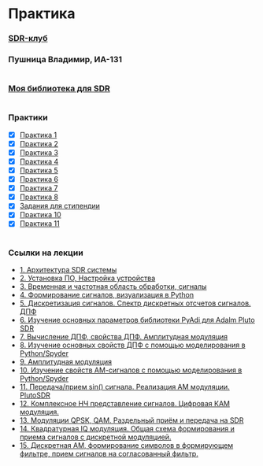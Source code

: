 # Практика
### [SDR-клуб](https://humble-ballcap-e09.notion.site/SDR-club-f287720eb5e14e49aa593d183268906b)     
### Пушница Владимир,   ИА-131
#

### [Моя библиотека для SDR](https://github.com/Nicoskin/mylib_python)

#

### Практики
- [x] [Практика 1](./Lecture01%20(13.09))  
- [x] [Практика 2](./Lecture02%20(20.09))  
- [x] [Практика 3](./Lecture03%20(27.09)) 
- [x] [Практика 4](./Lecture04%20(4.10))
- [x] [Практика 5](./Lecture05%20(11.10))
- [x] [Практика 6](./Lecture06%20(18.10))
- [x] [Практика 7](./Lecture07%20(25.10))
- [x] [Практика 8](./Lecture08%20(1.11))
- [x] [Задания для стипендии](./Задания%20для%20стипендии(8.11))
- [x] [Практика 10](./Lecture10%20(15.11))
- [x] [Практика 11](./Lecture11%20(22.11))
# 

### Ссылки на лекции
+ [1. Архитектура SDR системы](https://www.notion.so/1-SDR-bf05fc1219da419d88d15f950007c08d?pvs=21) 
+ [2. Установка ПО, Настройка устройства](https://www.notion.so/2-84a9d15f81834c58a86af70a76991cec?pvs=21)
+ [3. Временная и частотная область обработки, сигналы](https://www.notion.so/3-022075c5872a478a986df83e3e5dd6dd?pvs=21)
+ [4. Формирование сигналов, визуализация в Python](https://www.notion.so/4-Python-5f78caed6b4c4d919115c5489dd4ffae?pvs=21)
+ [5. Дискретизация сигналов. Спектр дискретных отсчетов сигналов. ДПФ](https://humble-ballcap-e09.notion.site/5-5f9904dc31f747379b47610a5625be65)
+ [6. Изучение основных параметров библиотеки PyAdi для Adalm Pluto SDR](https://humble-ballcap-e09.notion.site/6-PyAdi-Adalm-Pluto-SDR-7dabe605bb7243e3b8cb02ff208ca2bf)   
+ [7. Вычисление ДПФ, свойства ДПФ. Амплитудная модуляция](https://humble-ballcap-e09.notion.site/7-0ee2669e5e8144f39ed11d8455609fc2)
+ [8. Изучение основных свойств ДПФ с помощью моделирования в  Python/Spyder](https://humble-ballcap-e09.notion.site/8-Python-Spyder-c8f1d4266bd0468caadda311c2e6f812)
+ [9. Амплитудная модуляция](https://humble-ballcap-e09.notion.site/9-e47a36000b3944be8c93d32561685ae1)
+ [10. Изучение свойств АМ-сигналов с помощью моделирования в Python/Spyder](https://humble-ballcap-e09.notion.site/10-Python-Spyder-6db5b4e2bbc74e098af7297b98508b63)
+ [11. Передача/прием sin() сигнала. Реализация АМ модуляции. PlutoSDR](https://humble-ballcap-e09.notion.site/11-sin-PlutoSDR-33d96c13fe9142c3bdceb2ede48f7a50)
+ [12. Комплексное НЧ представление сигналов. Цифровая КАМ модуляция.](https://humble-ballcap-e09.notion.site/12-83c5c0afd4d6469d8d40becd87874dc8)
+ [13. Модуляции QPSK, QAM. Раздельный приём и передача на SDR](https://humble-ballcap-e09.notion.site/13-QPSK-QAM-SDR-6928d03094d34fc895a4ab49dfed48ec)
+ [14. Квадратурная IQ модуляция. Общая схема формирования и приема сигналов с дискретной модуляцией.](https://humble-ballcap-e09.notion.site/14-IQ-f05a7383ce384e51a13de2b04708bbc8)
+ [15. Дискретная АМ, формирование символов в формирующем фильтре, прием сигналов на согласованный фильтр.](https://humble-ballcap-e09.notion.site/15--ab3f176a821848478cb11affbfe4fe0b)

[//]: <> (https://img.shields.io/badge/In%20progress-grey.svg)
[//]: <> (https://img.shields.io/badge/Done-green.svg)

